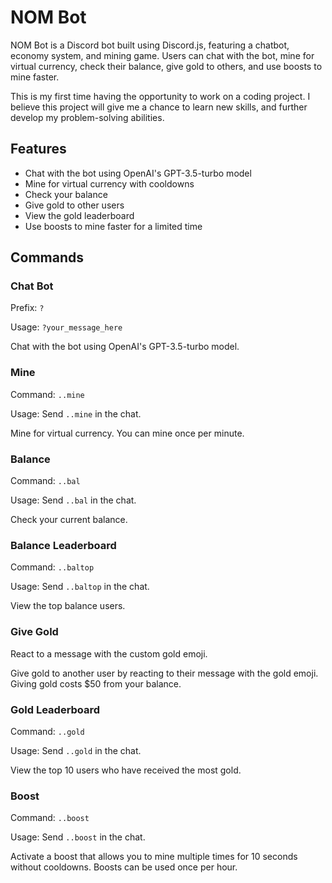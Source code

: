 # NOM Bot

NOM Bot is a Discord bot built using Discord.js, featuring a chatbot, economy system, and mining game. Users can chat with the bot, mine for virtual currency, check their balance, give gold to others, and use boosts to mine faster. 

This is my first time having the opportunity to work on a coding project. I believe this project will give me a chance to learn new skills, and further develop my problem-solving abilities.

## Features

- Chat with the bot using OpenAI's GPT-3.5-turbo model
- Mine for virtual currency with cooldowns
- Check your balance
- Give gold to other users
- View the gold leaderboard
- Use boosts to mine faster for a limited time

## Commands

### Chat Bot

Prefix: `?`

Usage: `?your_message_here`

Chat with the bot using OpenAI's GPT-3.5-turbo model.

### Mine

Command: `..mine`

Usage: Send `..mine` in the chat.

Mine for virtual currency. You can mine once per minute.

### Balance

Command: `..bal`

Usage: Send `..bal` in the chat.

Check your current balance.

### Balance Leaderboard

Command: `..baltop`

Usage: Send `..baltop` in the chat.

View the top balance users.

### Give Gold

React to a message with the custom gold emoji.

Give gold to another user by reacting to their message with the gold emoji. Giving gold costs $50 from your balance.

### Gold Leaderboard

Command: `..gold`

Usage: Send `..gold` in the chat.

View the top 10 users who have received the most gold.

### Boost

Command: `..boost`

Usage: Send `..boost` in the chat.

Activate a boost that allows you to mine multiple times for 10 seconds without cooldowns. Boosts can be used once per hour.
